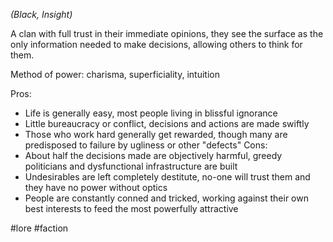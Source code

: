 *(Black, Insight)*

A clan with full trust in their immediate opinions, they see the surface as the only information needed to make decisions, allowing others to think for them.

Method of power: charisma, superficiality, intuition

Pros:
- Life is generally easy, most people living in blissful ignorance
- Little bureaucracy or conflict, decisions and actions are made swiftly
- Those who work hard generally get rewarded, though many are predisposed to failure by ugliness or other "defects"
Cons:
- About half the decisions made are objectively harmful, greedy politicians and dysfunctional infrastructure are built
- Undesirables are left completely destitute, no-one will trust them and they have no power without optics
- People are constantly conned and tricked, working against their own best interests to feed the most powerfully attractive

#lore #faction
